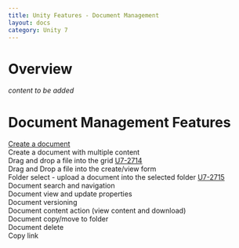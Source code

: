 ```yaml
---
title: Unity Features - Document Management
layout: docs
category: Unity 7
---
```

# Overview

*content to be added*

# Document Management Features

[Create a document](document-management/create-document.md)     
Create a document with multiple content      
Drag and drop a file into the grid [U7-2714](https://jira.intellective.com/browse/U7-2714)  
Drag and Drop a file into the create/view form  
Folder select - upload a document into the selected folder [U7-2715](https://jira.intellective.com/browse/U7-2715)    
Document search and navigation  
Document view and update properties  
Document versioning  
Document content action (view content and download)  
Document copy/move to folder  
Document delete  
Copy link  

